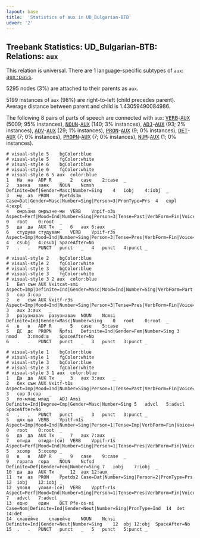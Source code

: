 ```yaml
---
layout: base
title:  'Statistics of aux in UD_Bulgarian-BTB'
udver: '2'
---
```


## Treebank Statistics: UD_Bulgarian-BTB: Relations: `aux`

This relation is universal.
There are 1 language-specific subtypes of `aux`: <tt><a href="bg_btb-dep-aux-pass.html">aux:pass</a></tt>.

5295 nodes (3%) are attached to their parents as `aux`.

5199 instances of `aux` (98%) are right-to-left (child precedes parent).
Average distance between parent and child is 1.43059490084986.

The following 8 pairs of parts of speech are connected with `aux`: <tt><a href="bg_btb-pos-VERB.html">VERB</a></tt>-<tt><a href="bg_btb-pos-AUX.html">AUX</a></tt> (5009; 95% instances), <tt><a href="bg_btb-pos-NOUN.html">NOUN</a></tt>-<tt><a href="bg_btb-pos-AUX.html">AUX</a></tt> (140; 3% instances), <tt><a href="bg_btb-pos-ADJ.html">ADJ</a></tt>-<tt><a href="bg_btb-pos-AUX.html">AUX</a></tt> (93; 2% instances), <tt><a href="bg_btb-pos-ADV.html">ADV</a></tt>-<tt><a href="bg_btb-pos-AUX.html">AUX</a></tt> (29; 1% instances), <tt><a href="bg_btb-pos-PRON.html">PRON</a></tt>-<tt><a href="bg_btb-pos-AUX.html">AUX</a></tt> (9; 0% instances), <tt><a href="bg_btb-pos-DET.html">DET</a></tt>-<tt><a href="bg_btb-pos-AUX.html">AUX</a></tt> (7; 0% instances), <tt><a href="bg_btb-pos-PROPN.html">PROPN</a></tt>-<tt><a href="bg_btb-pos-AUX.html">AUX</a></tt> (7; 0% instances), <tt><a href="bg_btb-pos-NUM.html">NUM</a></tt>-<tt><a href="bg_btb-pos-AUX.html">AUX</a></tt> (1; 0% instances).


~~~ conllu
# visual-style 5	bgColor:blue
# visual-style 5	fgColor:white
# visual-style 6	bgColor:blue
# visual-style 6	fgColor:white
# visual-style 6 5 aux	color:blue
1	На	на	ADP	R	_	2	case	2:case	_
2	заека	заек	NOUN	Ncmsh	Definite=Def|Gender=Masc|Number=Sing	4	iobj	4:iobj	_
3	му	аз	PRON	Ppetds3m	Case=Dat|Gender=Masc|Number=Sing|Person=3|PronType=Prs	4	expl	4:expl	_
4	омръзна	омръзне-ми	VERB	Vnpif-o3s	Aspect=Perf|Mood=Ind|Number=Sing|Person=3|Tense=Past|VerbForm=Fin|Voice=Act	0	root	0:root	_
5	да	да	AUX	Tx	_	6	aux	6:aux	_
6	студува	студувам	VERB	Vpiif-r3s	Aspect=Imp|Mood=Ind|Number=Sing|Person=3|Tense=Pres|VerbForm=Fin|Voice=Act	4	csubj	4:csubj	SpaceAfter=No
7	.	.	PUNCT	punct	_	4	punct	4:punct	_

~~~


~~~ conllu
# visual-style 2	bgColor:blue
# visual-style 2	fgColor:white
# visual-style 3	bgColor:blue
# visual-style 3	fgColor:white
# visual-style 3 2 aux	color:blue
1	Бил	съм	AUX	Vxitcat-smi	Aspect=Imp|Definite=Ind|Gender=Masc|Mood=Ind|Number=Sing|VerbForm=Part|Voice=Act	3	cop	3:cop	_
2	е	съм	AUX	Vxitf-r3s	Aspect=Imp|Mood=Ind|Number=Sing|Person=3|Tense=Pres|VerbForm=Fin|Voice=Act	3	aux	3:aux	_
3	разузнавач	разузнавач	NOUN	Ncmsi	Definite=Ind|Gender=Masc|Number=Sing	0	root	0:root	_
4	в	в	ADP	R	_	5	case	5:case	_
5	ДС	дс	PROPN	Npfsi	Definite=Ind|Gender=Fem|Number=Sing	3	nmod	3:nmod:в	SpaceAfter=No
6	.	.	PUNCT	punct	_	3	punct	3:punct	_

~~~


~~~ conllu
# visual-style 1	bgColor:blue
# visual-style 1	fgColor:white
# visual-style 3	bgColor:blue
# visual-style 3	fgColor:white
# visual-style 3 1 aux	color:blue
1	Да	да	AUX	Tx	_	3	aux	3:aux	_
2	бях	съм	AUX	Vxitf-t1s	Aspect=Imp|Mood=Ind|Number=Sing|Person=1|Tense=Past|VerbForm=Fin|Voice=Act	3	cop	3:cop	_
3	по-млад	млад	ADJ	Amsi	Definite=Ind|Degree=Cmp|Gender=Masc|Number=Sing	5	advcl	5:advcl	SpaceAfter=No
4	,	,	PUNCT	punct	_	3	punct	3:punct	_
5	щях	ща	VERB	Vpitf-m1s	Aspect=Imp|Mood=Ind|Number=Sing|Person=1|Tense=Imp|VerbForm=Fin|Voice=Act	0	root	0:root	_
6	да	да	AUX	Tx	_	7	aux	7:aux	_
7	отида	отида-(си)	VERB	Vppif-r1s	Aspect=Perf|Mood=Ind|Number=Sing|Person=1|Tense=Pres|VerbForm=Fin|Voice=Act	5	xcomp	5:xcomp	_
8	в	в	ADP	R	_	9	case	9:case	_
9	гората	гора	NOUN	Ncfsd	Definite=Def|Gender=Fem|Number=Sing	7	iobj	7:iobj	_
10	да	да	AUX	Tx	_	12	aux	12:aux	_
11	ти	аз	PRON	Ppetds2	Case=Dat|Number=Sing|Person=2|PronType=Prs	12	iobj	12:iobj	_
12	уловя	уловя-(се)	VERB	Vpptf-r1s	Aspect=Perf|Mood=Ind|Number=Sing|Person=1|Tense=Pres|VerbForm=Fin|Voice=Act	7	advcl	7:advcl	_
13	едно	един	DET	Pfe-os-ni	Case=Nom|Definite=Ind|Gender=Neut|Number=Sing|PronType=Ind	14	det	14:det	_
14	славейче	славейче	NOUN	Ncnsi	Definite=Ind|Gender=Neut|Number=Sing	12	obj	12:obj	SpaceAfter=No
15	.	.	PUNCT	punct	_	5	punct	5:punct	_

~~~


